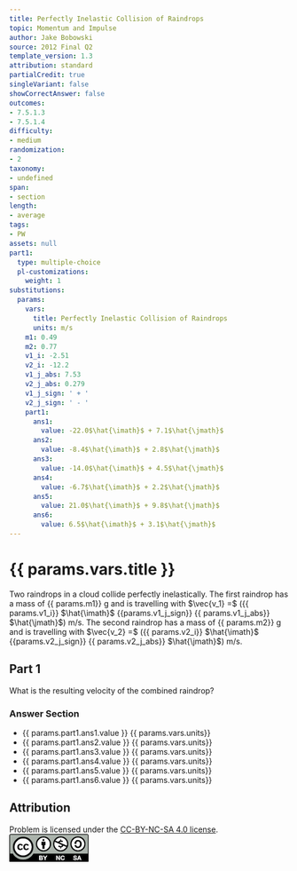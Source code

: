 ```yaml
---
title: Perfectly Inelastic Collision of Raindrops
topic: Momentum and Impulse
author: Jake Bobowski
source: 2012 Final Q2
template_version: 1.3
attribution: standard
partialCredit: true
singleVariant: false
showCorrectAnswer: false
outcomes:
- 7.5.1.3
- 7.5.1.4
difficulty:
- medium
randomization:
- 2
taxonomy:
- undefined
span:
- section
length:
- average
tags:
- PW
assets: null
part1:
  type: multiple-choice
  pl-customizations:
    weight: 1
substitutions:
  params:
    vars:
      title: Perfectly Inelastic Collision of Raindrops
      units: m/s
    m1: 0.49
    m2: 0.77
    v1_i: -2.51
    v2_i: -12.2
    v1_j_abs: 7.53
    v2_j_abs: 0.279
    v1_j_sign: ' + '
    v2_j_sign: ' - '
    part1:
      ans1:
        value: -22.0$\hat{\imath}$ + 7.1$\hat{\jmath}$
      ans2:
        value: -8.4$\hat{\imath}$ + 2.8$\hat{\jmath}$
      ans3:
        value: -14.0$\hat{\imath}$ + 4.5$\hat{\jmath}$
      ans4:
        value: -6.7$\hat{\imath}$ + 2.2$\hat{\jmath}$
      ans5:
        value: 21.0$\hat{\imath}$ + 9.8$\hat{\jmath}$
      ans6:
        value: 6.5$\hat{\imath}$ + 3.1$\hat{\jmath}$
---
```

# {{ params.vars.title }}
Two raindrops in a cloud collide perfectly inelastically. The first raindrop has a mass of {{ params.m1}} g and is travelling with $\vec{v_1} =$ ({{ params.v1_i}} $\hat{\imath}$ {{params.v1_j_sign}} {{ params.v1_j_abs}} $\hat{\jmath}$) m/s.
The second raindrop has a mass of {{ params.m2}} g and is travelling with $\vec{v_2} =$ ({{ params.v2_i}} $\hat{\imath}$ {{params.v2_j_sign}} {{ params.v2_j_abs}} $\hat{\jmath}$) m/s.

## Part 1

What is the resulting velocity of the combined raindrop?

### Answer Section

- {{ params.part1.ans1.value }} {{ params.vars.units}}
- {{ params.part1.ans2.value }} {{ params.vars.units}}
- {{ params.part1.ans3.value }} {{ params.vars.units}}
- {{ params.part1.ans4.value }} {{ params.vars.units}}
- {{ params.part1.ans5.value }} {{ params.vars.units}}
- {{ params.part1.ans6.value }} {{ params.vars.units}}

## Attribution

Problem is licensed under the [CC-BY-NC-SA 4.0 license](https://creativecommons.org/licenses/by-nc-sa/4.0/).<br> ![The Creative Commons 4.0 license requiring attribution-BY, non-commercial-NC, and share-alike-SA license.](https://raw.githubusercontent.com/firasm/bits/master/by-nc-sa.png)